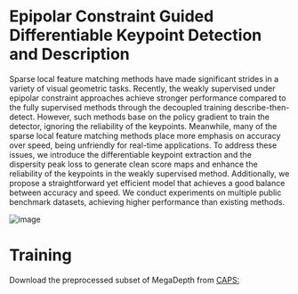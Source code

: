 # Epipolar Constraint Guided Differentiable Keypoint Detection and Description

Sparse local feature matching methods have made significant strides in a variety of visual geometric tasks. Recently, the weakly supervised  under epipolar constraint approaches achieve stronger performance compared to the fully supervised methods through the decoupled training describe-then-detect. However, such methods base on the policy gradient to train the detector, ignoring the reliability of the keypoints. Meanwhile, many of the sparse local feature matching methods place more emphasis on accuracy over speed, being unfriendly for real-time applications. To address these issues, we introduce the differentiable keypoint extraction and the dispersity peak loss to generate clean score maps and enhance the reliability of the keypoints in the weakly supervised method. Additionally, we propose a straightforward yet efficient model that achieves a good balance between accuracy and speed. We conduct experiments on multiple public benchmark datasets, achieving higher performance than existing methods. 

![image](https://github.com/FYL0123/WSDK/blob/main/imgs/gflops_mma.png)

# Training
Download the preprocessed subset of MegaDepth from [CAPS:](https://github.com/qianqianwang68/caps)
